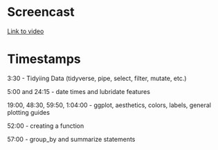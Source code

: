 # Screencast

[Link to video](https://www.youtube.com/watch?v=Oy_HXVDABp8)

# Timestamps

3:30 - Tidyiing Data (tidyverse, pipe, select, filter, mutate, etc.)

5:00 and 24:15 - date times and lubridate features

19:00, 48:30, 59:50, 1:04:00 - ggplot, aesthetics, colors, labels, general plotting guides

52:00 - creating a function

57:00 - group_by and summarize statements
